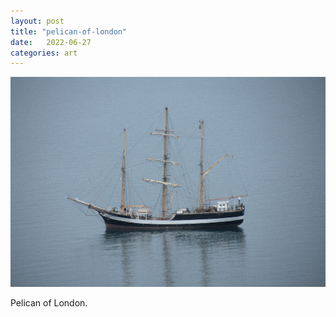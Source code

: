 ```yaml
---
layout: post
title: "pelican-of-london"
date:   2022-06-27
categories: art
---
```


![pelican-of-london](/img/arts/pelican-of-london.jpeg)

<span class='image-details'>
Pelican of London.
</span>
